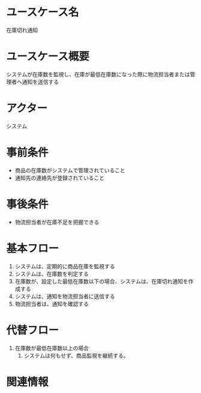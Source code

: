 # ユースケース名

在庫切れ通知

# ユースケース概要

システムが在庫数を監視し、在庫が最低在庫数になった際に物流担当者または管理者へ通知を送信する

# アクター

システム

# 事前条件

- 商品の在庫数がシステムで管理されていること
- 通知先の連絡先が登録されていること

# 事後条件

- 物流担当者が在庫不足を把握できる

# 基本フロー

1. システムは、定期的に商品在庫を監視する
2. システムは、在庫数を判定する
3. 在庫数が、設定した最低在庫数以下の場合、システムは、在庫切れ通知を作成する
4. システムは、通知を物流担当者に送信する
5. 物流担当者は、通知を確認する

# 代替フロー

1. 在庫数が最低在庫数以上の場合
   1. システムは何もせず、商品監視を継続する。

# 関連情報
